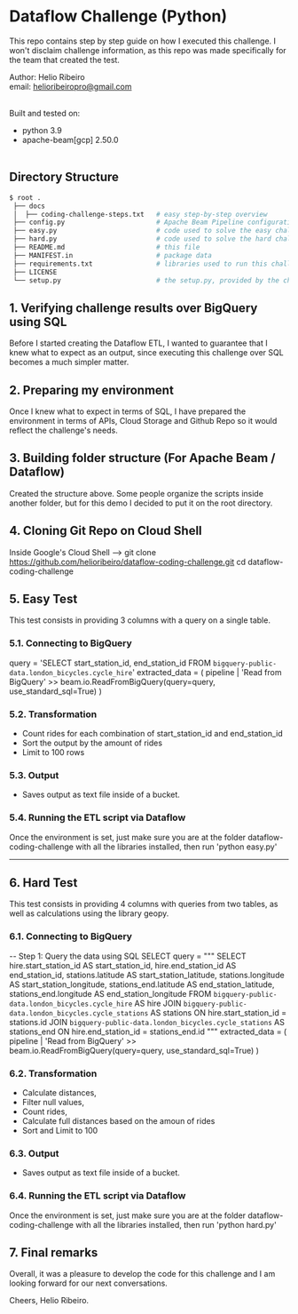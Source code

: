# Dataflow Challenge (Python)
This repo contains step by step guide on how I executed this challenge.
I won't disclaim challenge information, as this repo was made specifically for the team that created the test.

Author: Helio Ribeiro<br>
email: helioribeiropro@gmail.com<br><br>

Built and tested on:
- python 3.9
- apache-beam[gcp] 2.50.0<br><br>

## Directory Structure
```bash
$ root .
 ├── docs
 │  ├── coding-challenge-steps.txt   # easy step-by-step overview
 ├── config.py                       # Apache Beam Pipeline configuration
 ├── easy.py                         # code used to solve the easy challenge
 ├── hard.py                         # code used to solve the hard challenge
 ├── README.md                       # this file
 ├── MANIFEST.in                     # package data
 ├── requirements.txt                # libraries used to run this challenge
 ├── LICENSE                         
 └── setup.py                        # the setup.py, provided by the challenge.
```

## 1. Verifying challenge results over BigQuery using SQL
Before I started creating the Dataflow ETL, I wanted to guarantee that I knew what to expect as an output, since executing this challenge over SQL becomes a much simpler matter.

## 2. Preparing my environment
Once I knew what to expect in terms of SQL, I have prepared the environment in terms of APIs, Cloud Storage and Github Repo so it would reflect the challenge's needs.

## 3. Building folder structure (For Apache Beam / Dataflow)
Created the structure above. Some people organize the scripts inside another folder, but for this demo I decided to put it on the root directory.

## 4. Cloning Git Repo on Cloud Shell
Inside Google's Cloud Shell --> git clone https://github.com/helioribeiro/dataflow-coding-challenge.git
cd dataflow-coding-challenge

## 5. Easy Test
This test consists in providing 3 columns with a query on a single table.

### 5.1. Connecting to BigQuery
query = 'SELECT start_station_id, end_station_id FROM `bigquery-public-data.london_bicycles.cycle_hire`'
        extracted_data = (
            pipeline
            | 'Read from BigQuery' >> beam.io.ReadFromBigQuery(query=query, use_standard_sql=True)
        )

### 5.2. Transformation
- Count rides for each combination of start_station_id and end_station_id
- Sort the output by the amount of rides
- Limit to 100 rows
        
### 5.3. Output
- Saves output as text file inside of a bucket.

### 5.4. Running the ETL script via Dataflow
Once the environment is set, just make sure you are at the folder dataflow-coding-challenge with all the libraries installed, then run 'python easy.py'

---

## 6. Hard Test
This test consists in providing 4 columns with queries from two tables, as well as calculations using the library geopy.

### 6.1. Connecting to BigQuery
-- Step 1: Query the data using SQL SELECT
        query = """
    SELECT
        hire.start_station_id AS start_station_id,
        hire.end_station_id AS end_station_id,
        stations.latitude AS start_station_latitude,
        stations.longitude AS start_station_longitude,
        stations_end.latitude AS end_station_latitude,
        stations_end.longitude AS end_station_longitude
    FROM
        `bigquery-public-data.london_bicycles.cycle_hire` AS hire
    JOIN
        `bigquery-public-data.london_bicycles.cycle_stations` AS stations
    ON
        hire.start_station_id = stations.id
    JOIN
        `bigquery-public-data.london_bicycles.cycle_stations` AS stations_end
    ON
        hire.end_station_id = stations_end.id
"""
        extracted_data = (
            pipeline
            | 'Read from BigQuery' >> beam.io.ReadFromBigQuery(query=query, use_standard_sql=True)
        )

### 6.2. Transformation
- Calculate distances,
- Filter null values,
- Count rides,
- Calculate full distances based on the amoun of rides
- Sort and Limit to 100

### 6.3. Output
- Saves output as text file inside of a bucket.

### 6.4. Running the ETL script via Dataflow
Once the environment is set, just make sure you are at the folder dataflow-coding-challenge with all the libraries installed, then run 'python hard.py'

## 7. Final remarks
Overall, it was a pleasure to develop the code for this challenge and I am looking forward for our next conversations.

Cheers,
Helio Ribeiro.
